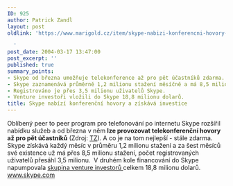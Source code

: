 ```yaml
---
ID: 925
author: Patrick Zandl
layout: post
oldlink: 'https://www.marigold.cz/item/skype-nabizi-konferencni-hovory-a-ziskava-investice

  '
post_date: 2004-03-17 13:47:00
post_excerpt: ''
published: true
summary_points:
- Skype od března umožňuje telekonference až pro pět účastníků zdarma.
- Skype zaznamenává průměrně 1,2 milionu stažení měsíčně a má 8,5 milionu celkem.
- Registrováno je přes 3,5 milionu uživatelů Skype.
- Venture investoři vložili do Skype 18,8 milionu dolarů.
title: Skype nabízí konferenční hovory a získává investice
---
```


<p>
Oblíbený peer to peer program pro telefonování po internetu Skype rozšířil nabídku služeb a od března v něm <STRONG>lze provozovat telekonferenční hovory až pro pět účastníků</STRONG> (Zdroj: <A href="http://biz.yahoo.com/prnews/040223/lnm001_1.html" target=_blank>TZ</A>). A co je na tom nejlepší - stále zdarma. Skype získává každý měsíc v průměru 1,2 milionu stažení a za šest měsíců své existence už má přes 8,5 milionu stažení, počet registrovaných uživatelů přesáhl 3,5 milionu.&#160; V druhém kole financování do Skype napumpovala <A href="http://www.boardwatch.com/document.asp?doc_id=49272" target=_blank>skupina venture investorů </A>celkem 18,8 milionu dolarů. <A href="http://www.skype.com">www.skype.com</A> </p>